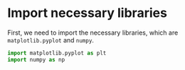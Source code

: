 # Import necessary libraries

First, we need to import the necessary libraries, which are `matplotlib.pyplot` and `numpy`.

```python
import matplotlib.pyplot as plt
import numpy as np
```
